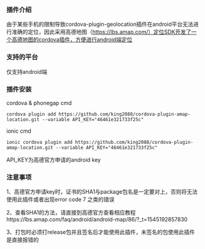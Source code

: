 ### 插件介绍
  由于某些手机的限制导致cordova-plugin-geolocation插件在android平台无法进行准确的定位，因此采用高德地图（https://lbs.amap.com/）定位SDK开发了一个高德地图的cordova插件，方便进行android端定位

### 支持的平台
仅支持android端

### 插件安装
  cordova & phonegap cmd
  
  `cordova plugin add https://github.com/king2088/cordova-plugin-amap-location.git --variable API_KEY="46461e321733f25c"`
  
  ionic cmd
  
  `ionic cordova plugin add https://github.com/king2088/cordova-plugin-amap-location.git --variable API_KEY="46461e321733f25c"`

API_KEY为高德官方申请的android key

### 注意事项
1、高德官方申请key时，证书的SHA1与package包名是一定要对上，否则将无法使用此插件或者出现error code 7 之类的错误

2、查看SHA1的方法，请直接到高德官方查看相应教程https://lbs.amap.com/faq/android/android-map/86/?_t=1545192857830

3、打包时必须打release包并且签名后才能使用此插件，未签名的包使用此插件是直接报错的
